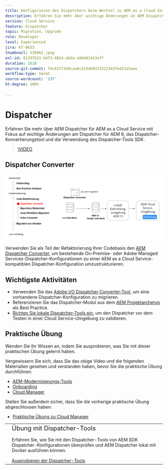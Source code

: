 ```yaml
---
title: Konfigurieren des Dispatchers beim Wechsel zu AEM as a Cloud Service
description: Erfahren Sie mehr über wichtige Änderungen an AEM Dispatcher für AEM as a Cloud Service, das Dispatcher-Konvertierungstool und die Verwendung des Dispatcher-Tools SDK.
version: Cloud Service
feature: Dispatcher
topic: Migration, Upgrade
role: Developer
level: Experienced
jira: KT-8633
thumbnail: 336962.jpeg
exl-id: 81397b21-b4f3-4024-a6da-a9b681453eff
duration: 1618
source-git-commit: f4c621f3a9caa8c2c64b8323312343fe421a5aee
workflow-type: tm+mt
source-wordcount: '237'
ht-degree: 100%

---
```



# Dispatcher

Erfahren Sie mehr über AEM Dispatcher für AEM as a Cloud Service mit Fokus auf wichtige Änderungen am Dispatcher für AEM 6, das Dispatcher-Konvertierungstool und die Verwendung des Dispatcher-Tools SDK.

>[!VIDEO](https://video.tv.adobe.com/v/336962?quality=12&learn=on)

## Dispatcher Converter

![Dispatcher Converter](./assets/dispatcher-converter-diagram.png)

Verwenden Sie als Teil der Refaktorierung Ihrer Codebasis den [AEM Dispatcher Converter](https://experienceleague.adobe.com/docs/experience-manager-cloud-service/moving/refactoring-tools/dispatcher-transformation-utility-tools.html?lang=de), um bestehende On-Premise- oder Adobe Managed Services-Dispatcher-Konfigurationen zu einer AEM as a Cloud Service-kompatiblen Dispatcher-Konfiguration umzustrukturieren.

## Wichtigste Aktivitäten

+ Verwenden Sie das [Adobe I/O Dispatcher Converter-Tool](https://github.com/adobe/aio-cli-plugin-aem-cloud-service-migration#aio-aem-migrationdispatcher-converter), um eine vorhandene Dispatcher-Konfiguration zu migrieren.
+ Referenzieren Sie das Dispatcher-Modul aus dem [AEM Projektarchetyp](https://github.com/adobe/aem-project-archetype/tree/develop/src/main/archetype/dispatcher.cloud) als Best Practice.
+ [Richten Sie lokale Dispatcher-Tools ein](https://experienceleague.adobe.com/docs/experience-manager-learn/cloud-service/local-development-environment-set-up/dispatcher-tools.html?lang=de), um den Dispatcher vor dem Testen in einer Cloud Service-Umgebung zu validieren.

## Praktische Übung

Wenden Sie Ihr Wissen an, indem Sie ausprobieren, was Sie mit dieser praktischen Übung gelernt haben.

Vergewissern Sie sich, dass Sie das obige Video und die folgenden Materialien gesehen und verstanden haben, bevor Sie die praktische Übung durchführen:

+ [AEM-Modernisierungs-Tools](./aem-modernization-tools.md)
+ [Onboarding](./onboarding.md)
+ [Cloud Manager](./cloud-manager.md)

Stellen Sie außerdem sicher, dass Sie die vorherige praktische Übung abgeschlossen haben:

+ [Praktische Übung zu Cloud Manager](./cloud-manager.md#hands-on-exercise)

<table style="border-width:0">
    <tr>
        <td style="width:150px">
            <a  rel="noreferrer"
                target="_blank"
                href="https://github.com/adobe/aem-cloud-engineering-video-series-exercises/tree/session5-dispatcher#cloud-acceleration-bootcamp---session-5-dispatcher"><img alt="Praktische GitHub-Repository-Übung" src="./assets/github.png"/>
            </a>        
        </td>
        <td style="width:100%;margin-bottom:1rem;">
            <div style="font-size:1.25rem;font-weight:400;">Übung mit Dispatcher-Tools</div>
            <p style="margin:1rem 0">
                Erfahren Sie, wie Sie mit den Dispatcher-Tools von AEM SDK Dispatcher-Konfigurationen überprüfen und AEM Dispatcher lokal mit Docker ausführen können.
            </p>
            <a  rel="noreferrer"
                target="_blank"
                href="https://github.com/adobe/aem-cloud-engineering-video-series-exercises/tree/session5-dispatcher#cloud-acceleration-bootcamp---session-5-dispatcher" class="spectrum-Button spectrum-Button--primary spectrum-Button--sizeM">
                <span class="spectrum-Button-label has-no-wrap has-text-weight-bold">Ausprobieren der Dispatcher-Tools</span>
            </a>
        </td>
    </tr>
</table>
